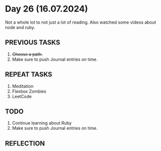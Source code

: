 # Day 26 (16.07.2024)

Not a whole lot to not just a lot of reading. Also watched some videos about node and ruby.

## PREVIOUS TASKS

1. ~~Choose a path.~~
2. Make sure to push Journal entries on time.

## REPEAT TASKS

1. Meditation
2. Flexbox Zombies
3. LeetCode

## TODO

1. Continue learning about Ruby
2. Make sure to push Journal entries on time.

## REFLECTION
